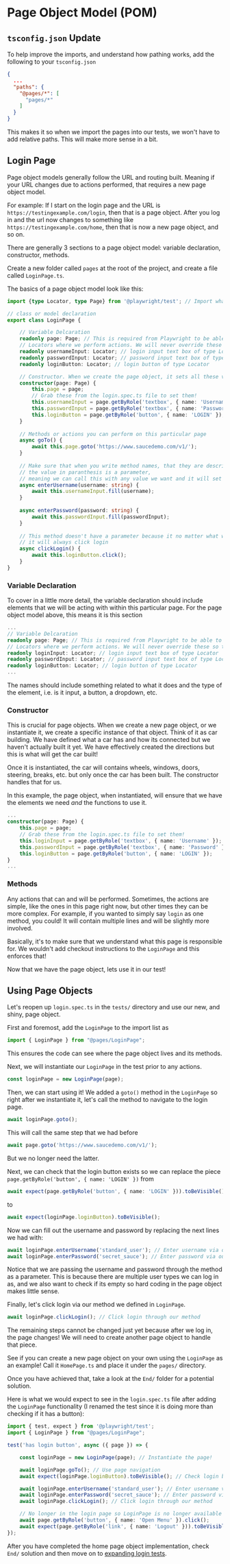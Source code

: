 # Page Object Model (POM)
## `tsconfig.json` Update
To help improve the imports, and understand how pathing works, add the following to your `tsconfig.json`
```json
{
  ...
  "paths": {
    "@pages/*": [
      "pages/*"
    ]
  }
}
```
This makes it so when we import the pages into our tests, we won't have to add relative paths. This will make more sense in a bit.
## Login Page
Page object models generally follow the URL and routing built. Meaning if your URL changes due to actions performed, that requires a new page object model.

For example: If I start on the login page and the URL is `https://testingexample.com/login`, then that is a page object. After you log in and the url now changes to something like `https://testingexample.com/home`, then that is now a new page object, and so on.

There are generally 3 sections to a page object model: variable declaration, constructor, methods.

Create a new folder called `pages` at the root of the project, and create a file called `LoginPage.ts`.

The basics of a page object model look like this:

```ts
import {type Locator, type Page} from '@playwright/test'; // Import what you need for the page

// class or model declaration
export class LoginPage {

    // Variable Delcaration
    readonly page: Page; // This is required from Playwright to be able to find elements
    // Locators where we perform actions. We will never override these so they are set to `readonly`
    readonly usernameInput: Locator; // login input text box of type Locator
    readonly passwordInput: Locator; // password input text box of type Locator
    readonly loginButton: Locator; // login button of type Locator

    // Constructor. When we create the page object, it sets all these values and makes them accesible
    constructor(page: Page) {
        this.page = page;
        // Grab these from the login.spec.ts file to set them!
        this.usernameInput = page.getByRole('textbox', { name: 'Username' });
        this.passwordInput = page.getByRole('textbox', { name: 'Password' });
        this.loginButton = page.getByRole('button', { name: 'LOGIN' });
    }
    
    // Methods or actions you can perform on this particular page
    async goTo() {
        await this.page.goto('https://www.saucedemo.com/v1/');
    }
    
    // Make sure that when you write method names, that they are descriptive
    // the value in paranthesis is a parameter, 
    // meaning we can call this with any value we want and it will set it here for us
    async enterUsername(username: string) { 
        await this.usernameInput.fill(username);
    }
    
    async enterPassword(password: string) {
        await this.passwordInput.fill(passwordInput);
    }
    
    // This method doesn't have a parameter because it no matter what we pass it, 
    // it will always click login
    async clickLogin() {
        await this.loginButton.click();
    }
}
```
### Variable Declaration
To cover in a little more detail, the variable declaration should include elements that we will be acting with within this particular page. For the page object model above, this means it is this section
```ts
...
// Variable Delcaration
readonly page: Page; // This is required from Playwright to be able to find elements
// Locators where we perform actions. We will never override these so they are set to `readonly`
readonly loginInput: Locator; // login input text box of type Locator
readonly passwordInput: Locator; // password input text box of type Locator
readonly loginButton: Locator; // login button of type Locator
...
```

The names should include something related to what it does and the type of the element, i.e. is it input, a button, a dropdown, etc. 
### Constructor
This is crucial for page objects. When we create a new page object, or we instantiate it, we create a specific instance of that object. Think of it as car building. We have defined what a car has and how its connected but we haven't actually built it yet. We have effectively created the directions but this is what will get the car built!

Once it is instantiated, the car will contains wheels, windows, doors, steering, breaks, etc. but only once the car has been built. The constructor handles that for us.

In this example, the page object, when instantiated, will ensure that we have the elements we need *and* the functions to use it.
```ts
...
constructor(page: Page) {
    this.page = page;
    // Grab these from the login.spec.ts file to set them!
    this.loginInput = page.getByRole('textbox', { name: 'Username' });
    this.passwordInput = page.getByRole('textbox', { name: 'Password' });
    this.loginButton = page.getByRole('button', { name: 'LOGIN' });
}
...
```
### Methods
Any actions that can and will be performed. Sometimes, the actions are simple, like the ones in this page right now, but other times they can be more complex. For example, if you wanted to simply say `login` as one method, you could! It will contain multiple lines and will be slightly more involved. 

Basically, it's to make sure that we understand what this page is responsible for. We wouldn't add checkout instructions to the `LoginPage` and this enforces that!

Now that we have the page object, lets use it in our test!
## Using Page Objects
Let's reopen up `login.spec.ts` in the `tests/` directory and use our new, and shiny, page object.

First and foremost, add the `LoginPage` to the import list as
```ts
import { LoginPage } from "@pages/LoginPage";
```
This ensures the code can see where the page object lives and its methods.

Next, we will instantiate our `LoginPage` in the test prior to any actions.
```ts
const loginPage = new LoginPage(page);
```
Then, we can start using it! We added a `goto()` method in the `LoginPage` so right after we instantiate it, let's call the method to navigate to the login page.
```ts
await loginPage.goto();
```
This will call the same step that we had before
```ts
await page.goto('https://www.saucedemo.com/v1/');
```
But we no longer need the latter.

Next, we can check that the login button exists so we can replace the piece `page.getByRole('button', { name: 'LOGIN' })` from
```ts
await expect(page.getByRole('button', { name: 'LOGIN' })).toBeVisible();
```
to
```ts
await expect(loginPage.loginButton).toBeVisible();
```
Now we can fill out the username and password by replacing the next lines we had with:
```ts
await loginPage.enterUsername('standard_user'); // Enter username via our method
await loginPage.enterPassword('secret_sauce'); // Enter password via our method
```
Notice that we are passing the username and password through the method as a parameter. This is because there are multiple user types we can log in as, and we also want to check if its empty so hard coding in the page object makes little sense.

Finally, let's click login via our method we defined in `LoginPage`.
```ts
await loginPage.clickLogin(); // Click login through our method
```
The remaining steps cannot be changed just yet because after we log in, the page changes! We will need to create another page object to handle that piece.

See if you can create a new page object on your own using the `LoginPage` as an example! Call it `HomePage.ts` and place it under the `pages/` directory.

Once you have achieved that, take a look at the `End/` folder for a potential solution.

Here is what we would expect to see in the `login.spec.ts` file after adding the `LoginPage` functionality (I renamed the test since it is doing more than checking if it has a button):
```ts
import { test, expect } from '@playwright/test';
import { LoginPage } from "@pages/LoginPage";

test('has login button', async ({ page }) => {

    const loginPage = new LoginPage(page); // Instantiate the page!

    await loginPage.goTo(); // Use page navigation
    await expect(loginPage.loginButton).toBeVisible(); // Check login button exists

    await loginPage.enterUsername('standard_user'); // Enter username via our method
    await loginPage.enterPassword('secret_sauce'); // Enter password via our method
    await loginPage.clickLogin(); // Click login through our method

    // No longer in the login page so LoginPage is no longer available here
    await page.getByRole('button', { name: 'Open Menu' }).click();
    await expect(page.getByRole('link', { name: 'Logout' })).toBeVisible();
});
```
After you have completed the home page object implementation, check `End/` solution and then move on to [expanding login tests](../Step-5/README.md).